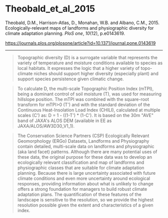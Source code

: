 # Theobald_et_al_2015

Theobald, D.M., Harrison-Atlas, D., Monahan, W.B. and Albano, C.M., 2015. Ecologically-relevant maps of landforms and physiographic diversity for climate adaptation planning. _PloS one_, _10_(12), p.e0143619.

https://journals.plos.org/plosone/article?id=10.1371/journal.pone.0143619

---

> Topographic diversity (D) is a surrogate variable that represents the variety of temperature and moisture conditions available to species as local habitats. It expresses the logic that a higher variety of topo-climate niches should support higher diversity (especially plant) and support species persistence given climatic change.

> To calculate D, the multi-scale Topographic Position Index (mTPI), being a dominant control of soil moisture (T), was used for measuring hillslope position. The mTPI was combined with the square-root transform for mTPI>0 (T') and with the standard deviation of the Continuous Heat-Insolation Load Index (CHILI), calculated at multiple scales (C') as: D = 1 - ((1-T') * (1-C'). It is based on the 30m "AVE" band of JAXA's ALOS DEM (available in EE as JAXA/ALOS/AW3D30_V1_1).

> The Conservation Science Partners (CSP) Ecologically Relevant Geomorphology (ERGo) Datasets, Landforms and Physiography contain detailed, multi-scale data on landforms and physiographic (aka land facet) patterns. Although there are many potential uses of these data, the original purpose for these data was to develop an ecologically relevant classification and map of landforms and physiographic classes that are suitable for climate adaptation planning. Because there is large uncertainty associated with future climate conditions and even more uncertainty around ecological responses, providing information about what is unlikely to change offers a strong foundation for managers to build robust climate adaptation plans. The quantification of these features of the landscape is sensitive to the resolution, so we provide the highest resolution possible given the extent and characteristics of a given index.